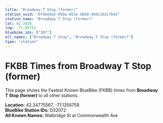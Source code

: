 ```yaml
---
title: "Broadway T Stop (former)"
station_uuid: "6fdee8a2-05ba-051e-bb68-4bdc162c7b42"
station_name: "Broadway T Stop (former)"
lat: 42.3428
lng: -71.05751
bluebike_ids: ["307"]
all_names: ["Broadway T Stop", "Broadway T Stop (former)"]
type: "station"
---
```


# FKBB Times from Broadway T Stop (former)

This page shows the Fastest Known BlueBike (FKBB) times from **Broadway T Stop (former)** to all other stations.

**Location:** 42.34775567, -71.1356758  
**BlueBike Station IDs:** D32072  
**All Known Names:** Walbridge St at Commonwealth Ave

